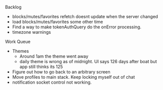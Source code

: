 Backlog
* blocks/mutes/favorites refetch doesnt update when the server changed
* load blocks/mutes/favorites some other time
* Find a way to make tokenAuthQuery do the onError processing.
* timezone warnings

Work Queue
* Themes
  * Around 1am the theme went away
  * daily theme is wrong as of midnight. UI says 126 days after boat but app still thinks its 125
* Figure out how to go back to an arbitrary screen
* Move profiles to main stack. Keep locking myself out of chat
* notification socket control not working.
